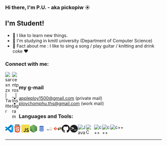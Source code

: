 
### Hi there, I'm P.U. - aka pickopiw ☀

## I'm Student!
- 🌼 I like to learn new things.
- 🌼 I'm studying in kmitl university (Department of Computer Science)
- 🌼 Fact about me : I like to sing a song / play guitar / knitting and drink coke ♥

### Connect with me:

[<img align="left" alt="sarxnzx | Twitter" width="22px" src="https://cdn.jsdelivr.net/npm/simple-icons@v3/icons/twitter.svg" />][twitter]
[<img align="left" alt="centpros_ | Instagram" width="22px" src="https://cdn.jsdelivr.net/npm/simple-icons@v3/icons/instagram.svg" />][instagram]

[twitter]: https://twitter.com/sarxnzx
[youtube]: https://youtube.com/channel/UCoq3QYEVE3-RLPN5CWH0PJA
[instagram]: https://instagram.com/centpros_

<br />

### my g-mail
- appleploy1500@gmail.com (private mail)
- ploychomphu.ths@gmail.com (work mail)

### Languages and Tools:

<img align="left" alt="Visual Studio Code" width="26px" src="https://raw.githubusercontent.com/github/explore/80688e429a7d4ef2fca1e82350fe8e3517d3494d/topics/visual-studio-code/visual-studio-code.png" />
<img align="left" alt="HTML5" width="26px" src="https://raw.githubusercontent.com/github/explore/80688e429a7d4ef2fca1e82350fe8e3517d3494d/topics/html/html.png" />
<img align="left" alt="JavaScript" width="26px" src="https://raw.githubusercontent.com/github/explore/80688e429a7d4ef2fca1e82350fe8e3517d3494d/topics/javascript/javascript.png" />
<img align="left" alt="Node.js" width="26px" src="https://raw.githubusercontent.com/github/explore/80688e429a7d4ef2fca1e82350fe8e3517d3494d/topics/nodejs/nodejs.png" />
<img align="left" alt="SQL" width="26px" src="https://raw.githubusercontent.com/github/explore/80688e429a7d4ef2fca1e82350fe8e3517d3494d/topics/sql/sql.png" />
<img align="left" alt="MySQL" width="26px" src="https://raw.githubusercontent.com/github/explore/80688e429a7d4ef2fca1e82350fe8e3517d3494d/topics/mysql/mysql.png" />
<img align="left" alt="Git" width="26px" src="https://raw.githubusercontent.com/github/explore/80688e429a7d4ef2fca1e82350fe8e3517d3494d/topics/git/git.png" />
<img align="left" alt="GitHub" width="26px" src="https://raw.githubusercontent.com/github/explore/78df643247d429f6cc873026c0622819ad797942/topics/github/github.png" />
<img align="left" alt="Terminal" width="26px" src="https://raw.githubusercontent.com/github/explore/80688e429a7d4ef2fca1e82350fe8e3517d3494d/topics/terminal/terminal.png" />
<img align="left" alt="Java" width="26px" src="https://camo.githubusercontent.com/7b23e6c442adf9ef0714d6b52c2621b3ebef58bcc2f101b8dabab05904201e4f/68747470733a2f2f63646e2e69636f6e73636f75742e636f6d2f69636f6e2f667265652f706e672d3235362f6a6176612d34332d3536393330352e706e67" />
<img align="left" alt="C" width="26px" src="https://camo.githubusercontent.com/30eebcd20fb15aa9ca305071e77267812ed25f8a6cc1e2b7b101d024f7535073/68747470733a2f2f63646e2e69636f6e73636f75742e636f6d2f69636f6e2f667265652f706e672d3235362f632d35382d313137353234372e706e67" />
<img align="left" alt="c++" width="26px" src="https://camo.githubusercontent.com/85bbae78986bcb31380ac186650bd80ae957e6d62f1bc4980dcef9ffb6bcb251/68747470733a2f2f63646e2e69636f6e73636f75742e636f6d2f69636f6e2f667265652f706e672d3235362f632d342d3232363038322e706e67" />
<img align="left" alt="c++" width="26px" src="https://cdn4.iconfinder.com/data/icons/logos-brands-5/24/unity-512.png" />
<img align="left" alt="c++" width="73px" src="https://upload.wikimedia.org/wikipedia/commons/thumb/f/fe/Dart_programming_language_logo.svg/1024px-Dart_programming_language_logo.svg.png" />




<br />
<br />

---


